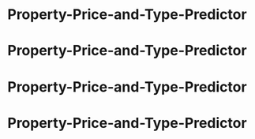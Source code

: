 # Property-Price-and-Type-Predictor
# Property-Price-and-Type-Predictor
# Property-Price-and-Type-Predictor
# Property-Price-and-Type-Predictor
